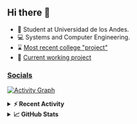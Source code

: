 ## Hi there 👋

<!--
**Daniel-VergaraM/Daniel-VergaraM** is a ✨ _special_ ✨ repository because its `README.md` (this file) appears on your GitHub profile.-->

- 🌱 Student at Universidad de los Andes.
- 💻 Systems and Computer Engineering.
- ⌛ [Most recent college "project"](https://daniel-vergaram.github.io/TallerAngular/)
- 🔨 [Current working project](https://github.com/Daniel-VergaraM/WebRTC-Video-Broadcast)


<h3><a href="https://linktr.ee/dvergaram" target="_blank">Socials</a></h3>
  


[![Activity Graph](https://github-readme-activity-graph.vercel.app/graph?username=daniel-vergaram&theme=github-dark-dimmed&custom_title=Daniel%27s%20Activity%20Graph&hide_border=true)](https://github.com/ashutosh00710/github-readme-activity-graph)

<!--START_SECTION:activity-->

<!--END_SECTION:activity-->

<details> <summary> <b>⚡ Recent Activity</b> </summary>
  
<!--START_SECTION:waka-->
![Code Time](http://img.shields.io/badge/Code%20Time-291%20hrs%2053%20mins-blue)

![Lines of code](https://img.shields.io/badge/From%20Hello%20World%20I%27ve%20Written-4.7%20million%20lines%20of%20code-blue)

**🐱 My GitHub Data** 

> 📦 17.4 kB Used in GitHub's Storage 
 > 
> 🏆 338 Contributions in the Year 2025
 > 
> 🚫 Not Opted to Hire
 > 
> 📜 8 Public Repositories 
 > 
> 🔑 8 Private Repositories 
 > 
**I'm an Early 🐤** 

```text
🌞 Morning                542 commits         ████████░░░░░░░░░░░░░░░░░   33.62 % 
🌆 Daytime                510 commits         ████████░░░░░░░░░░░░░░░░░   31.64 % 
🌃 Evening                423 commits         ███████░░░░░░░░░░░░░░░░░░   26.24 % 
🌙 Night                  137 commits         ██░░░░░░░░░░░░░░░░░░░░░░░   08.50 % 
```


📊 **This Week I Spent My Time On** 

```text
🕑︎ Time Zone: America/Bogota

💬 Programming Languages: 
C++                      4 hrs 24 mins       ███████████████░░░░░░░░░░   58.89 % 
CMake                    54 mins             ███░░░░░░░░░░░░░░░░░░░░░░   12.05 % 
Bash                     45 mins             ███░░░░░░░░░░░░░░░░░░░░░░   10.09 % 
Git Config               29 mins             ██░░░░░░░░░░░░░░░░░░░░░░░   06.49 % 
JSON                     22 mins             █░░░░░░░░░░░░░░░░░░░░░░░░   05.09 % 

🐱‍💻 Projects: 
CustomTools              4 hrs 30 mins       ███████████████░░░░░░░░░░   60.33 % 
grep                     2 hrs 29 mins       ████████░░░░░░░░░░░░░░░░░   33.40 % 
dot-files                10 mins             █░░░░░░░░░░░░░░░░░░░░░░░░   02.38 % 
fineftp-server           8 mins              ░░░░░░░░░░░░░░░░░░░░░░░░░   01.81 % 
current                  7 mins              ░░░░░░░░░░░░░░░░░░░░░░░░░   01.72 % 
```


 Last Updated on 22/04/2025 00:40:33 UTC
<!--END_SECTION:waka-->

</details>

<details> <summary> <b>📈 GitHub Stats</b> </summary>
<!--START_SECTION:simplewaka-->

```txt
From: 10 June 2024 - To: 22 April 2025

Total Time: 293 hrs 11 mins

Java              136 hrs 3 mins  🟩🟩🟩🟩🟩🟩🟩🟩🟩🟩🟩🟨⬜⬜⬜⬜⬜⬜⬜⬜⬜⬜⬜⬜⬜   46.41 %
JavaScript        55 hrs 4 mins   🟩🟩🟩🟩🟨⬜⬜⬜⬜⬜⬜⬜⬜⬜⬜⬜⬜⬜⬜⬜⬜⬜⬜⬜⬜   18.78 %
TypeScript        41 hrs 29 mins  🟩🟩🟩🟨⬜⬜⬜⬜⬜⬜⬜⬜⬜⬜⬜⬜⬜⬜⬜⬜⬜⬜⬜⬜⬜   14.15 %
Bash              12 hrs 2 mins   🟩⬜⬜⬜⬜⬜⬜⬜⬜⬜⬜⬜⬜⬜⬜⬜⬜⬜⬜⬜⬜⬜⬜⬜⬜   04.11 %
Python            7 hrs 17 mins   🟨⬜⬜⬜⬜⬜⬜⬜⬜⬜⬜⬜⬜⬜⬜⬜⬜⬜⬜⬜⬜⬜⬜⬜⬜   02.49 %
```

<!--END_SECTION:simplewaka-->
</details>
